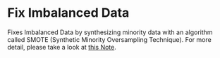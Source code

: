 # Fix Imbalanced Data
Fixes Imbalanced Data by synthesizing minority data with an algorithm called SMOTE (Synthetic Minority Oversampling Technique).
For more detail, please take a look at [this Note](https://exploratory.io/note/exploratory/How-to-Fix-Imbalanced-Data-with-a-SMOTE-Step-ldF6BHo4).
